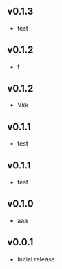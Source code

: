 ## v0.1.3

-   test

## v0.1.2

-   f

## v0.1.2

-   Vkk

## v0.1.1

-   test

## v0.1.1

-   test

## v0.1.0

-   aaa

## v0.0.1

-   Initial release
